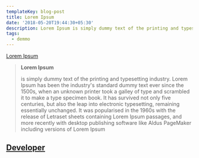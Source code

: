 ```yaml
---
templateKey: blog-post
title: Lorem Ipsum
date: '2018-05-20T19:44:30+05:30'
description: Lorem Ipsum is simply dummy text of the printing and typesetting industry.
tags:
  - demmo
---
```

<a href="http://www.google.co.in" class="button">Lorem Ipsum</a>

> **Lorem Ipsum**
>
>  is simply dummy text of the printing and typesetting industry. Lorem Ipsum has been the industry's standard dummy text ever since the 1500s, when an unknown printer took a galley of type and scrambled it to make a type specimen book. It has survived not only five centuries, but also the leap into electronic typesetting, remaining essentially unchanged. It was popularised in the 1960s with the release of Letraset sheets containing Lorem Ipsum passages, and more recently with desktop publishing software like Aldus PageMaker including versions of Lorem Ipsum

## <a href="http://vineetchaudhary.ml" class="button">Developer</a>
